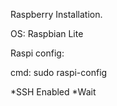 Raspberry Installation.

OS: Raspbian Lite

Raspi config: 

cmd: sudo raspi-config

*SSH Enabled
*Wait 

